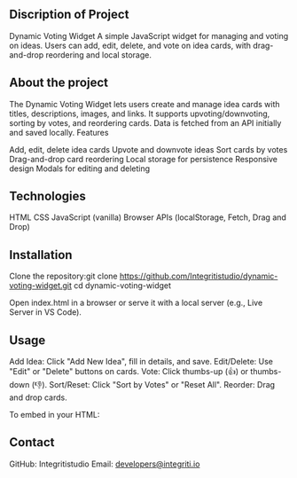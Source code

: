 ## Discription of Project

Dynamic Voting Widget
A simple JavaScript widget for managing and voting on ideas. Users can add, edit, delete, and vote on idea cards, with drag-and-drop reordering and local storage.

## About the project

The Dynamic Voting Widget lets users create and manage idea cards with titles, descriptions, images, and links. It supports upvoting/downvoting, sorting by votes, and reordering cards. Data is fetched from an API initially and saved locally.
Features

Add, edit, delete idea cards
Upvote and downvote ideas
Sort cards by votes
Drag-and-drop card reordering
Local storage for persistence
Responsive design
Modals for editing and deleting

## Technologies

HTML
CSS
JavaScript (vanilla)
Browser APIs (localStorage, Fetch, Drag and Drop)

## Installation

Clone the repository:git clone https://github.com/Integritistudio/dynamic-voting-widget.git
cd dynamic-voting-widget


Open index.html in a browser or serve it with a local server (e.g., Live Server in VS Code).

## Usage

Add Idea: Click "Add New Idea", fill in details, and save.
Edit/Delete: Use "Edit" or "Delete" buttons on cards.
Vote: Click thumbs-up (👍) or thumbs-down (👎).
Sort/Reset: Click "Sort by Votes" or "Reset All".
Reorder: Drag and drop cards.

To embed in your HTML:
<div id="beastscan-widget"></div>
<script src="widget.js"></script>
<script>
    initBeastScanWidget({ containerId: 'beastscan-widget' });
</script>

## Contact

GitHub: Integritistudio
Email: developers@integriti.io

